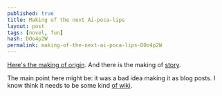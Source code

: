 ```yaml
---
published: true
title: Making of the next Ai-poca-lips
layout: post
tags: [novel, fun]
hash: DOo4p2W
permalink: making-of-the-next-ai-poca-lips-DOo4p2W
---
```


[Here's the making of origin](https://talk.cregox.com/t/to-openai-questions-from-an-arrogant-prick/7783/3). And there is the making of [story](https://github.com/cauerego/cauerego.github.io/wiki/a-novel-about-the-other-novel).

The main point here might be: it was a bad idea making it as blog posts. I know think it needs to be some kind [of wiki](https://github.com/cauerego/cauerego.github.io/wiki/a-novel).

